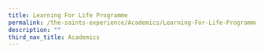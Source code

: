 ```yaml
---
title: Learning For Life Programme
permalink: /the-saints-experience/Academics/Learning-For-Life-Programme/
description: ""
third_nav_title: Academics
---
```

